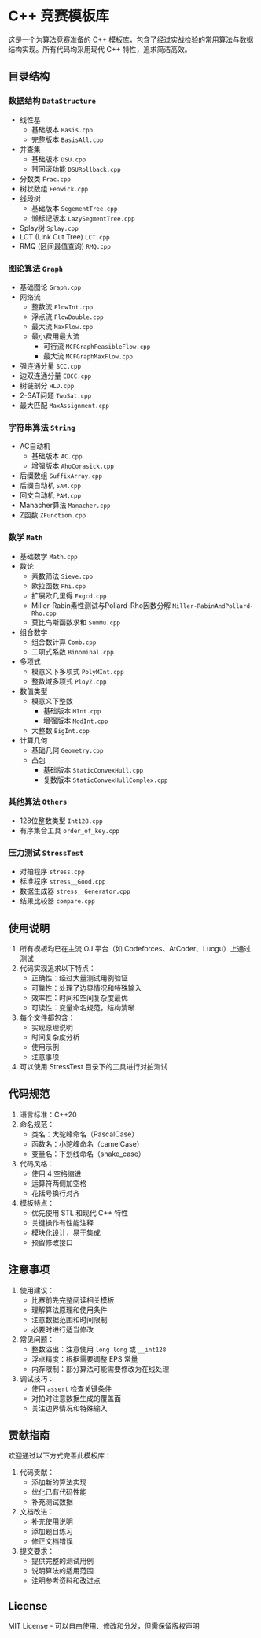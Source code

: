 # C++ 竞赛模板库

这是一个为算法竞赛准备的 C++ 模板库，包含了经过实战检验的常用算法与数据结构实现。所有代码均采用现代 C++ 特性，追求简洁高效。

## 目录结构

### 数据结构 `DataStructure`
- 线性基 
  - 基础版本 `Basis.cpp`
  - 完整版本 `BasisAll.cpp`
- 并查集
  - 基础版本 `DSU.cpp`
  - 带回滚功能 `DSURollback.cpp`
- 分数类 `Frac.cpp`
- 树状数组 `Fenwick.cpp`
- 线段树
  - 基础版本 `SegementTree.cpp`
  - 懒标记版本 `LazySegmentTree.cpp`
- Splay树 `Splay.cpp`
- LCT (Link Cut Tree) `LCT.cpp`
- RMQ (区间最值查询) `RMQ.cpp`

### 图论算法 `Graph`
- 基础图论 `Graph.cpp`
- 网络流
  - 整数流 `FlowInt.cpp`
  - 浮点流 `FlowDouble.cpp`
  - 最大流 `MaxFlow.cpp`
  - 最小费用最大流
    - 可行流 `MCFGraphFeasibleFlow.cpp`
    - 最大流 `MCFGraphMaxFlow.cpp`
- 强连通分量 `SCC.cpp`
- 边双连通分量 `EBCC.cpp`
- 树链剖分 `HLD.cpp`
- 2-SAT问题 `TwoSat.cpp`
- 最大匹配 `MaxAssignment.cpp`

### 字符串算法 `String`
- AC自动机
  - 基础版本 `AC.cpp`
  - 增强版本 `AhoCorasick.cpp`
- 后缀数组 `SuffixArray.cpp`
- 后缀自动机 `SAM.cpp`
- 回文自动机 `PAM.cpp`
- Manacher算法 `Manacher.cpp`
- Z函数 `ZFunction.cpp`

### 数学 `Math`
- 基础数学 `Math.cpp`
- 数论
  - 素数筛法 `Sieve.cpp`
  - 欧拉函数 `Phi.cpp`
  - 扩展欧几里得 `Exgcd.cpp`
  - Miller-Rabin素性测试与Pollard-Rho因数分解 `Miller-RabinAndPollard-Rho.cpp`
  - 莫比乌斯函数求和 `SumMu.cpp`
- 组合数学
  - 组合数计算 `Comb.cpp`
  - 二项式系数 `Binominal.cpp`
- 多项式
  - 模意义下多项式 `PolyMInt.cpp`
  - 整数域多项式 `PloyZ.cpp`
- 数值类型
  - 模意义下整数
    - 基础版本 `MInt.cpp`
    - 增强版本 `ModInt.cpp`
  - 大整数 `BigInt.cpp`
- 计算几何
  - 基础几何 `Geometry.cpp`
  - 凸包
    - 基础版本 `StaticConvexHull.cpp`
    - 复数版本 `StaticConvexHullComplex.cpp`

### 其他算法 `Others`
- 128位整数类型 `Int128.cpp`
- 有序集合工具 `order_of_key.cpp`

### 压力测试 `StressTest`
- 对拍程序 `stress.cpp`
- 标准程序 `stress__Good.cpp`
- 数据生成器 `stress__Generator.cpp`
- 结果比较器 `compare.cpp`

## 使用说明

1. 所有模板均已在主流 OJ 平台（如 Codeforces、AtCoder、Luogu）上通过测试
2. 代码实现追求以下特点：
   - 正确性：经过大量测试用例验证
   - 可靠性：处理了边界情况和特殊输入
   - 效率性：时间和空间复杂度最优
   - 可读性：变量命名规范，结构清晰
3. 每个文件都包含：
   - 实现原理说明
   - 时间复杂度分析
   - 使用示例
   - 注意事项
4. 可以使用 StressTest 目录下的工具进行对拍测试

## 代码规范

1. 语言标准：C++20
2. 命名规范：
   - 类名：大驼峰命名（PascalCase）
   - 函数名：小驼峰命名（camelCase）
   - 变量名：下划线命名（snake_case）
3. 代码风格：
   - 使用 4 空格缩进
   - 运算符两侧加空格
   - 花括号换行对齐
4. 模板特点：
   - 优先使用 STL 和现代 C++ 特性
   - 关键操作有性能注释
   - 模块化设计，易于集成
   - 预留修改接口

## 注意事项

1. 使用建议：
   - 比赛前先完整阅读相关模板
   - 理解算法原理和使用条件
   - 注意数据范围和时间限制
   - 必要时进行适当修改
2. 常见问题：
   - 整数溢出：注意使用 `long long` 或 `__int128`
   - 浮点精度：根据需要调整 EPS 常量
   - 内存限制：部分算法可能需要修改为在线处理
3. 调试技巧：
   - 使用 `assert` 检查关键条件
   - 对拍时注意数据生成的覆盖面
   - 关注边界情况和特殊输入

## 贡献指南

欢迎通过以下方式完善此模板库：

1. 代码贡献：
   - 添加新的算法实现
   - 优化已有代码性能
   - 补充测试数据
2. 文档改进：
   - 补充使用说明
   - 添加题目练习
   - 修正文档错误
3. 提交要求：
   - 提供完整的测试用例
   - 说明算法的适用范围
   - 注明参考资料和改进点

## License

MIT License - 可以自由使用、修改和分发，但需保留版权声明 